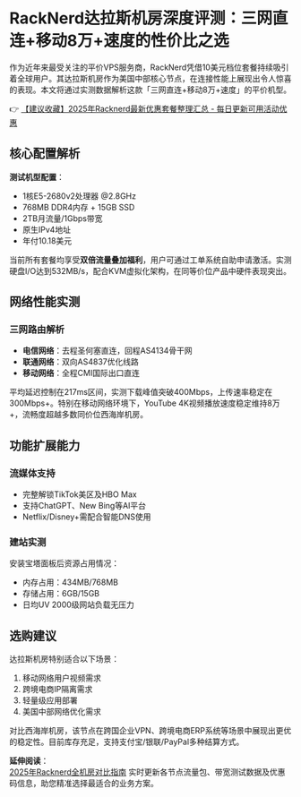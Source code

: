 # RackNerd达拉斯机房深度评测：三网直连+移动8万+速度的性价比之选

作为近年来最受关注的平价VPS服务商，RackNerd凭借10美元档位套餐持续吸引着全球用户。其达拉斯机房作为美国中部核心节点，在连接性能上展现出令人惊喜的表现。本文将通过实测数据解析这款「三网直连+移动8万+速度」的平价机型。

👉 [【建议收藏】2025年Racknerd最新优惠套餐整理汇总 - 每日更新可用活动优惠](https://bit.ly/Rack_Nerd)

## 核心配置解析
**测试机型配置**：  
- 1核E5-2680v2处理器 @2.8GHz  
- 768MB DDR4内存 + 15GB SSD  
- 2TB月流量/1Gbps带宽  
- 原生IPv4地址  
- 年付10.18美元  

当前所有套餐均享受**双倍流量叠加福利**，用户可通过工单系统自助申请激活。实测硬盘I/O达到532MB/s，配合KVM虚拟化架构，在同等价位产品中硬件表现突出。

## 网络性能实测
### 三网路由解析
- **电信网络**：去程圣何塞直连，回程AS4134骨干网  
- **联通网络**：双向AS4837优化线路  
- **移动网络**：全程CMI国际出口直连  

平均延迟控制在217ms区间，实测下载峰值突破400Mbps，上传速率稳定在300Mbps+。特别在移动网络环境下，YouTube 4K视频播放速度稳定维持8万+，流畅度超越多数同价位西海岸机房。

## 功能扩展能力
### 流媒体支持
- 完整解锁TikTok美区及HBO Max  
- 支持ChatGPT、New Bing等AI平台  
- Netflix/Disney+需配合智能DNS使用  

### 建站实测
安装宝塔面板后资源占用情况：  
- 内存占用：434MB/768MB  
- 存储占用：6GB/15GB  
- 日均UV 2000级网站负载无压力  

## 选购建议
达拉斯机房特别适合以下场景：  
1. 移动网络用户视频需求  
2. 跨境电商IP隔离需求  
3. 轻量级应用部署  
4. 美国中部网络优化需求  

对比西海岸机房，该节点在跨国企业VPN、跨境电商ERP系统等场景中展现出更优的稳定性。目前库存充足，支持支付宝/银联/PayPal多种结算方式。

**延伸阅读**：  
[2025年Racknerd全机房对比指南](https://bit.ly/Rack_Nerd) 实时更新各节点流量包、带宽测试数据及优惠码信息，助您精准选择最适合的业务方案。